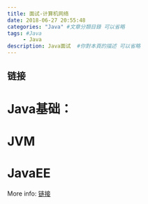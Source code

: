 ```yaml
---
title: 面试-计算机网络
date: 2018-06-27 20:55:48
categories: "Java" #文章分類目錄 可以省略
tags: #Java 
     - Java
description: Java面试  #你對本頁的描述 可以省略
---
```



## 链接




# Java基础：



# JVM



# JavaEE

More info: [链接](https://hexo.io/docs/deployment.html)


